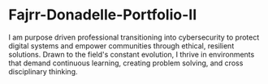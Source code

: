 # Fajrr-Donadelle-Portfolio-II
I am purpose driven professional transitioning into cybersecurity to protect digital systems and empower communities through ethical, resilient solutions. Drawn to the field's constant evolution, I thrive in environments that demand continuous learning, creating problem solving, and cross disciplinary thinking.

